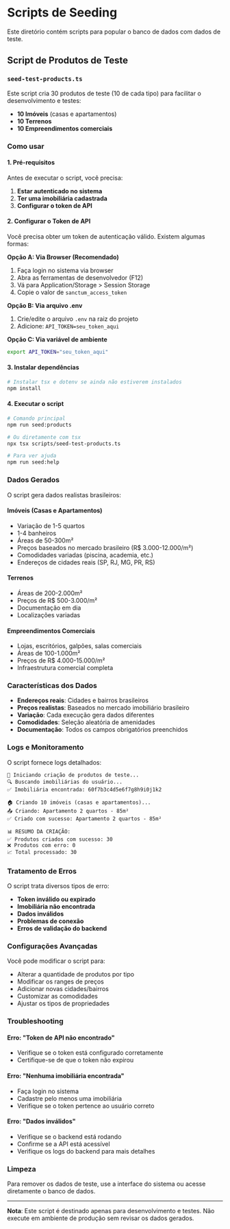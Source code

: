 # Scripts de Seeding

Este diretório contém scripts para popular o banco de dados com dados de teste.

## Script de Produtos de Teste

### `seed-test-products.ts`

Este script cria 30 produtos de teste (10 de cada tipo) para facilitar o desenvolvimento e testes:

- **10 Imóveis** (casas e apartamentos)
- **10 Terrenos**
- **10 Empreendimentos comerciais**

### Como usar

#### 1. Pré-requisitos

Antes de executar o script, você precisa:

1. **Estar autenticado no sistema**
2. **Ter uma imobiliária cadastrada**
3. **Configurar o token de API**

#### 2. Configurar o Token de API

Você precisa obter um token de autenticação válido. Existem algumas formas:

**Opção A: Via Browser (Recomendado)**
1. Faça login no sistema via browser
2. Abra as ferramentas de desenvolvedor (F12)
3. Vá para Application/Storage > Session Storage
4. Copie o valor de `sanctum_access_token`

**Opção B: Via arquivo .env**
1. Crie/edite o arquivo `.env` na raiz do projeto
2. Adicione: `API_TOKEN=seu_token_aqui`

**Opção C: Via variável de ambiente**
```bash
export API_TOKEN="seu_token_aqui"
```

#### 3. Instalar dependências

```bash
# Instalar tsx e dotenv se ainda não estiverem instalados
npm install
```

#### 4. Executar o script

```bash
# Comando principal
npm run seed:products

# Ou diretamente com tsx
npx tsx scripts/seed-test-products.ts

# Para ver ajuda
npm run seed:help
```

### Dados Gerados

O script gera dados realistas brasileiros:

#### Imóveis (Casas e Apartamentos)
- Variação de 1-5 quartos
- 1-4 banheiros
- Áreas de 50-300m²
- Preços baseados no mercado brasileiro (R$ 3.000-12.000/m²)
- Comodidades variadas (piscina, academia, etc.)
- Endereços de cidades reais (SP, RJ, MG, PR, RS)

#### Terrenos
- Áreas de 200-2.000m²
- Preços de R$ 500-3.000/m²
- Documentação em dia
- Localizações variadas

#### Empreendimentos Comerciais
- Lojas, escritórios, galpões, salas comerciais
- Áreas de 100-1.000m²
- Preços de R$ 4.000-15.000/m²
- Infraestrutura comercial completa

### Características dos Dados

- **Endereços reais**: Cidades e bairros brasileiros
- **Preços realistas**: Baseados no mercado imobiliário brasileiro
- **Variação**: Cada execução gera dados diferentes
- **Comodidades**: Seleção aleatória de amenidades
- **Documentação**: Todos os campos obrigatórios preenchidos

### Logs e Monitoramento

O script fornece logs detalhados:

```
🚀 Iniciando criação de produtos de teste...
🔍 Buscando imobiliárias do usuário...
✅ Imobiliária encontrada: 60f7b3c4d5e6f7g8h9i0j1k2

🏠 Criando 10 imóveis (casas e apartamentos)...
📤 Criando: Apartamento 2 quartos - 85m²
✅ Criado com sucesso: Apartamento 2 quartos - 85m²

📊 RESUMO DA CRIAÇÃO:
✅ Produtos criados com sucesso: 30
❌ Produtos com erro: 0
📈 Total processado: 30
```

### Tratamento de Erros

O script trata diversos tipos de erro:

- **Token inválido ou expirado**
- **Imobiliária não encontrada**
- **Dados inválidos**
- **Problemas de conexão**
- **Erros de validação do backend**

### Configurações Avançadas

Você pode modificar o script para:

- Alterar a quantidade de produtos por tipo
- Modificar os ranges de preços
- Adicionar novas cidades/bairros
- Customizar as comodidades
- Ajustar os tipos de propriedades

### Troubleshooting

#### Erro: "Token de API não encontrado"
- Verifique se o token está configurado corretamente
- Certifique-se de que o token não expirou

#### Erro: "Nenhuma imobiliária encontrada"
- Faça login no sistema
- Cadastre pelo menos uma imobiliária
- Verifique se o token pertence ao usuário correto

#### Erro: "Dados inválidos"
- Verifique se o backend está rodando
- Confirme se a API está acessível
- Verifique os logs do backend para mais detalhes

### Limpeza

Para remover os dados de teste, use a interface do sistema ou acesse diretamente o banco de dados.

---

**Nota**: Este script é destinado apenas para desenvolvimento e testes. Não execute em ambiente de produção sem revisar os dados gerados.
